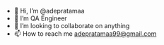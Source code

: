 - 👋 Hi, I’m @adepratamaa
- 👀 I’m QA Engineer
- 💞️ I’m looking to collaborate on anything
- 📫 How to reach me adepratamaa99@gmail.com

<!---
adepratamaa/adepratamaa is a ✨ special ✨ repository because its `README.md` (this file) appears on your GitHub profile.
You can click the Preview link to take a look at your changes.
--->
